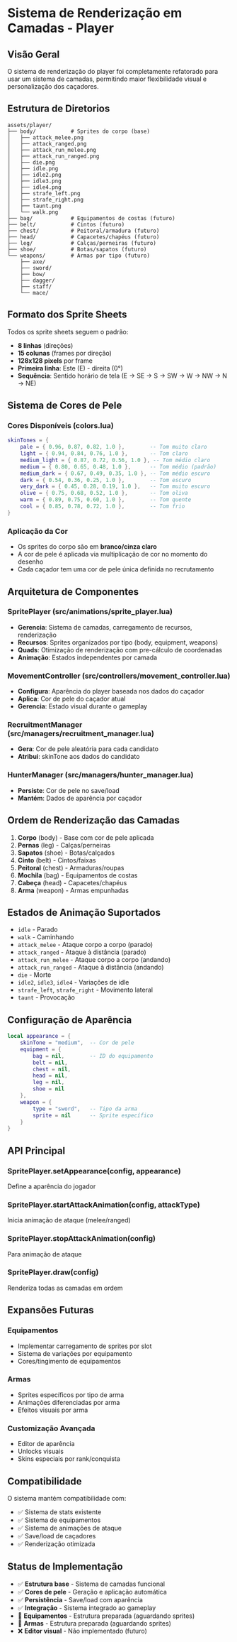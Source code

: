# Sistema de Renderização em Camadas - Player

## Visão Geral

O sistema de renderização do player foi completamente refatorado para usar um sistema de camadas, permitindo maior flexibilidade visual e personalização dos caçadores.

## Estrutura de Diretorios

```
assets/player/
├── body/           # Sprites do corpo (base)
│   ├── attack_melee.png
│   ├── attack_ranged.png
│   ├── attack_run_melee.png
│   ├── attack_run_ranged.png
│   ├── die.png
│   ├── idle.png
│   ├── idle2.png
│   ├── idle3.png
│   ├── idle4.png
│   ├── strafe_left.png
│   ├── strafe_right.png
│   ├── taunt.png
│   └── walk.png
├── bag/            # Equipamentos de costas (futuro)
├── belt/           # Cintos (futuro)
├── chest/          # Peitoral/armadura (futuro)
├── head/           # Capacetes/chapéus (futuro)
├── leg/            # Calças/perneiras (futuro)
├── shoe/           # Botas/sapatos (futuro)
└── weapons/        # Armas por tipo (futuro)
    ├── axe/
    ├── sword/
    ├── bow/
    ├── dagger/
    ├── staff/
    └── mace/
```

## Formato dos Sprite Sheets

Todos os sprite sheets seguem o padrão:
- **8 linhas** (direções)
- **15 colunas** (frames por direção)  
- **128x128 pixels** por frame
- **Primeira linha**: Este (E) - direita (0°)
- **Sequência**: Sentido horário de tela (E → SE → S → SW → W → NW → N → NE)

## Sistema de Cores de Pele

### Cores Disponíveis (colors.lua)
```lua
skinTones = {
    pale = { 0.96, 0.87, 0.82, 1.0 },        -- Tom muito claro
    light = { 0.94, 0.84, 0.76, 1.0 },       -- Tom claro
    medium_light = { 0.87, 0.72, 0.56, 1.0 }, -- Tom médio claro
    medium = { 0.80, 0.65, 0.48, 1.0 },      -- Tom médio (padrão)
    medium_dark = { 0.67, 0.49, 0.35, 1.0 }, -- Tom médio escuro
    dark = { 0.54, 0.36, 0.25, 1.0 },        -- Tom escuro
    very_dark = { 0.45, 0.28, 0.19, 1.0 },   -- Tom muito escuro
    olive = { 0.75, 0.68, 0.52, 1.0 },       -- Tom oliva
    warm = { 0.89, 0.75, 0.60, 1.0 },        -- Tom quente
    cool = { 0.85, 0.78, 0.72, 1.0 },        -- Tom frio
}
```

### Aplicação da Cor
- Os sprites do corpo são em **branco/cinza claro**
- A cor de pele é aplicada via multiplicação de cor no momento do desenho
- Cada caçador tem uma cor de pele única definida no recrutamento

## Arquitetura de Componentes

### SpritePlayer (src/animations/sprite_player.lua)
- **Gerencia**: Sistema de camadas, carregamento de recursos, renderização
- **Recursos**: Sprites organizados por tipo (body, equipment, weapons)
- **Quads**: Otimização de renderização com pre-cálculo de coordenadas
- **Animação**: Estados independentes por camada

### MovementController (src/controllers/movement_controller.lua)
- **Configura**: Aparência do player baseada nos dados do caçador
- **Aplica**: Cor de pele do caçador atual
- **Gerencia**: Estado visual durante o gameplay

### RecruitmentManager (src/managers/recruitment_manager.lua)
- **Gera**: Cor de pele aleatória para cada candidato
- **Atribui**: skinTone aos dados do candidato

### HunterManager (src/managers/hunter_manager.lua)
- **Persiste**: Cor de pele no save/load
- **Mantém**: Dados de aparência por caçador

## Ordem de Renderização das Camadas

1. **Corpo** (body) - Base com cor de pele aplicada
2. **Pernas** (leg) - Calças/perneiras
3. **Sapatos** (shoe) - Botas/calçados
4. **Cinto** (belt) - Cintos/faixas
5. **Peitoral** (chest) - Armaduras/roupas
6. **Mochila** (bag) - Equipamentos de costas
7. **Cabeça** (head) - Capacetes/chapéus
8. **Arma** (weapon) - Armas empunhadas

## Estados de Animação Suportados

- `idle` - Parado
- `walk` - Caminhando
- `attack_melee` - Ataque corpo a corpo (parado)
- `attack_ranged` - Ataque à distância (parado)
- `attack_run_melee` - Ataque corpo a corpo (andando)
- `attack_run_ranged` - Ataque à distância (andando)
- `die` - Morte
- `idle2`, `idle3`, `idle4` - Variações de idle
- `strafe_left`, `strafe_right` - Movimento lateral
- `taunt` - Provocação

## Configuração de Aparência

```lua
local appearance = {
    skinTone = "medium",  -- Cor de pele
    equipment = {
        bag = nil,        -- ID do equipamento
        belt = nil,
        chest = nil,
        head = nil,
        leg = nil,
        shoe = nil
    },
    weapon = {
        type = "sword",   -- Tipo da arma
        sprite = nil      -- Sprite específico
    }
}
```

## API Principal

### SpritePlayer.setAppearance(config, appearance)
Define a aparência do jogador

### SpritePlayer.startAttackAnimation(config, attackType)
Inicia animação de ataque (melee/ranged)

### SpritePlayer.stopAttackAnimation(config)
Para animação de ataque

### SpritePlayer.draw(config)
Renderiza todas as camadas em ordem

## Expansões Futuras

### Equipamentos
- Implementar carregamento de sprites por slot
- Sistema de variações por equipamento
- Cores/tingimento de equipamentos

### Armas
- Sprites específicos por tipo de arma
- Animações diferenciadas por arma
- Efeitos visuais por arma

### Customização Avançada
- Editor de aparência
- Unlocks visuais
- Skins especiais por rank/conquista

## Compatibilidade

O sistema mantém compatibilidade com:
- ✅ Sistema de stats existente  
- ✅ Sistema de equipamentos
- ✅ Sistema de animações de ataque
- ✅ Save/load de caçadores
- ✅ Renderização otimizada

## Status de Implementação

- ✅ **Estrutura base** - Sistema de camadas funcional
- ✅ **Cores de pele** - Geração e aplicação automática
- ✅ **Persistência** - Save/load com aparência
- ✅ **Integração** - Sistema integrado ao gameplay
- 🔄 **Equipamentos** - Estrutura preparada (aguardando sprites)
- 🔄 **Armas** - Estrutura preparada (aguardando sprites)
- ❌ **Editor visual** - Não implementado (futuro) 